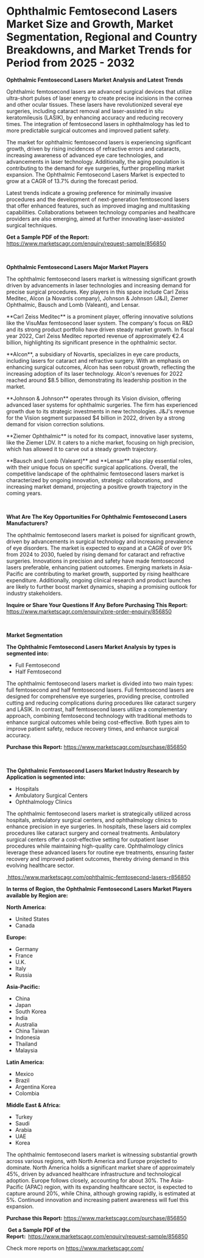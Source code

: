 <p><h1>Ophthalmic Femtosecond Lasers Market Size and Growth, Market Segmentation, Regional and Country Breakdowns, and Market Trends for Period from 2025 -  2032</h1></p><p><strong>Ophthalmic Femtosecond Lasers Market Analysis and Latest Trends</strong></p>
<p><p>Ophthalmic femtosecond lasers are advanced surgical devices that utilize ultra-short pulses of laser energy to create precise incisions in the cornea and other ocular tissues. These lasers have revolutionized several eye surgeries, including cataract removal and laser-assisted in situ keratomileusis (LASIK), by enhancing accuracy and reducing recovery times. The integration of femtosecond lasers in ophthalmology has led to more predictable surgical outcomes and improved patient safety.</p><p>The market for ophthalmic femtosecond lasers is experiencing significant growth, driven by rising incidences of refractive errors and cataracts, increasing awareness of advanced eye care technologies, and advancements in laser technology. Additionally, the aging population is contributing to the demand for eye surgeries, further propelling market expansion. The Ophthalmic Femtosecond Lasers Market is expected to grow at a CAGR of 13.7% during the forecast period. </p><p>Latest trends indicate a growing preference for minimally invasive procedures and the development of next-generation femtosecond lasers that offer enhanced features, such as improved imaging and multitasking capabilities. Collaborations between technology companies and healthcare providers are also emerging, aimed at further innovating laser-assisted surgical techniques.</p></p>
<p><strong>Get a Sample PDF of the Report:&nbsp;</strong> <a href="https://www.marketscagr.com/enquiry/request-sample/856850?utm_campaign=2383&utm_medium=2&utm_source=Github&utm_content=ia&utm_term=03032025&utm_id=ophthalmic-femtosecond-lasers">https://www.marketscagr.com/enquiry/request-sample/856850</a></p>
<p>&nbsp;</p>
<p><strong>Ophthalmic Femtosecond Lasers Major Market Players</strong></p>
<p><p>The ophthalmic femtosecond lasers market is witnessing significant growth driven by advancements in laser technologies and increasing demand for precise surgical procedures. Key players in this space include Carl Zeiss Meditec, Alcon (a Novartis company), Johnson & Johnson (J&J), Ziemer Ophthalmic, Bausch and Lomb (Valeant), and Lensar.</p><p>**Carl Zeiss Meditec** is a prominent player, offering innovative solutions like the VisuMax femtosecond laser system. The company's focus on R&D and its strong product portfolio have driven steady market growth. In fiscal year 2022, Carl Zeiss Meditec reported revenue of approximately €2.4 billion, highlighting its significant presence in the ophthalmic sector.</p><p>**Alcon**, a subsidiary of Novartis, specializes in eye care products, including lasers for cataract and refractive surgery. With an emphasis on enhancing surgical outcomes, Alcon has seen robust growth, reflecting the increasing adoption of its laser technology. Alcon's revenues for 2022 reached around $8.5 billion, demonstrating its leadership position in the market.</p><p>**Johnson & Johnson** operates through its Vision division, offering advanced laser systems for ophthalmic surgeries. The firm has experienced growth due to its strategic investments in new technologies. J&J's revenue for the Vision segment surpassed $4 billion in 2022, driven by a strong demand for vision correction solutions.</p><p>**Ziemer Ophthalmic** is noted for its compact, innovative laser systems, like the Ziemer LDV. It caters to a niche market, focusing on high precision, which has allowed it to carve out a steady growth trajectory.</p><p>**Bausch and Lomb (Valeant)** and **Lensar** also play essential roles, with their unique focus on specific surgical applications. Overall, the competitive landscape of the ophthalmic femtosecond lasers market is characterized by ongoing innovation, strategic collaborations, and increasing market demand, projecting a positive growth trajectory in the coming years.</p></p>
<p>&nbsp;</p>
<p><strong>What Are The Key Opportunities For Ophthalmic Femtosecond Lasers Manufacturers?</strong></p>
<p><p>The ophthalmic femtosecond lasers market is poised for significant growth, driven by advancements in surgical technology and increasing prevalence of eye disorders. The market is expected to expand at a CAGR of over 9% from 2024 to 2030, fueled by rising demand for cataract and refractive surgeries. Innovations in precision and safety have made femtosecond lasers preferable, enhancing patient outcomes. Emerging markets in Asia-Pacific are contributing to market growth, supported by rising healthcare expenditure. Additionally, ongoing clinical research and product launches are likely to further boost market dynamics, shaping a promising outlook for industry stakeholders.</p></p>
<p><strong>Inquire or Share Your Questions If Any Before Purchasing This Report:</strong> <a href="https://www.marketscagr.com/enquiry/pre-order-enquiry/856850?utm_campaign=2383&utm_medium=2&utm_source=Github&utm_content=ia&utm_term=03032025&utm_id=ophthalmic-femtosecond-lasers">https://www.marketscagr.com/enquiry/pre-order-enquiry/856850</a></p>
<p>&nbsp;</p>
<p><strong>Market Segmentation</strong></p>
<p><strong>The Ophthalmic Femtosecond Lasers Market Analysis by types is segmented into:</strong></p>
<p><ul><li>Full Femtosecond</li><li>Half Femtosecond</li></ul></p>
<p><p>The ophthalmic femtosecond lasers market is divided into two main types: full femtosecond and half femtosecond lasers. Full femtosecond lasers are designed for comprehensive eye surgeries, providing precise, controlled cutting and reducing complications during procedures like cataract surgery and LASIK. In contrast, half femtosecond lasers utilize a complementary approach, combining femtosecond technology with traditional methods to enhance surgical outcomes while being cost-effective. Both types aim to improve patient safety, reduce recovery times, and enhance surgical accuracy.</p></p>
<p><strong>Purchase this Report:&nbsp;</strong><a href="https://www.marketscagr.com/purchase/856850?utm_campaign=2383&utm_medium=2&utm_source=Github&utm_content=ia&utm_term=03032025&utm_id=ophthalmic-femtosecond-lasers">https://www.marketscagr.com/purchase/856850</a></p>
<p>&nbsp;</p>
<p><strong>The Ophthalmic Femtosecond Lasers Market Industry Research by Application is segmented into:</strong></p>
<p><ul><li>Hospitals</li><li>Ambulatory Surgical Centers</li><li>Ophthalmology Clinics</li></ul></p>
<p><p>The ophthalmic femtosecond lasers market is strategically utilized across hospitals, ambulatory surgical centers, and ophthalmology clinics to enhance precision in eye surgeries. In hospitals, these lasers aid complex procedures like cataract surgery and corneal treatments. Ambulatory surgical centers offer a cost-effective setting for outpatient laser procedures while maintaining high-quality care. Ophthalmology clinics leverage these advanced lasers for routine eye treatments, ensuring faster recovery and improved patient outcomes, thereby driving demand in this evolving healthcare sector.</p></p>
<p><a href="https://www.marketscagr.com/ophthalmic-femtosecond-lasers-r856850?utm_campaign=2383&utm_medium=2&utm_source=Github&utm_content=ia&utm_term=03032025&utm_id=ophthalmic-femtosecond-lasers">&nbsp;https://www.marketscagr.com/ophthalmic-femtosecond-lasers-r856850</a></p>
<p><strong>In terms of Region, the Ophthalmic Femtosecond Lasers Market Players available by Region are:</strong></p>
<p>
    <p> <strong> North America: </strong>
        <ul>
            <li>United States</li>
            <li>Canada</li>
        </ul>
        </p> 
    <p> <strong> Europe: </strong>
        <ul>
            <li>Germany</li>
            <li>France</li>
            <li>U.K.</li>
            <li>Italy</li>
            <li>Russia</li>
        </ul>
        </p> 
    <p> <strong> Asia-Pacific: </strong>
        <ul>
            <li>China</li>
            <li>Japan</li>
            <li>South Korea</li>
            <li>India</li>
            <li>Australia</li>
            <li>China Taiwan</li>
            <li>Indonesia</li>
            <li>Thailand</li>
            <li>Malaysia</li>
        </ul>
        </p> 
    <p> <strong> Latin America: </strong>
        <ul>
            <li>Mexico</li>
            <li>Brazil</li>
            <li>Argentina Korea</li>
            <li>Colombia</li>
        </ul>
        </p> 
    <p> <strong> Middle East & Africa: </strong>
        <ul>
            <li>Turkey</li>
            <li>Saudi</li>
            <li>Arabia</li>
            <li>UAE</li>
            <li>Korea</li>
        </ul>
    </p>
    </p>
<p><p>The ophthalmic femtosecond lasers market is witnessing substantial growth across various regions, with North America and Europe projected to dominate. North America holds a significant market share of approximately 45%, driven by advanced healthcare infrastructure and technological adoption. Europe follows closely, accounting for about 30%. The Asia-Pacific (APAC) region, with its expanding healthcare sector, is expected to capture around 20%, while China, although growing rapidly, is estimated at 5%. Continued innovation and increasing patient awareness will fuel this expansion.</p></p>
<p><strong>Purchase this Report: </strong><a href="https://www.marketscagr.com/purchase/856850?utm_campaign=2383&utm_medium=2&utm_source=Github&utm_content=ia&utm_term=03032025&utm_id=ophthalmic-femtosecond-lasers">https://www.marketscagr.com/purchase/856850</a></p>
<p>&nbsp;<strong>Get a Sample PDF of the Report:&nbsp;&nbsp;</strong><a href="https://www.marketscagr.com/enquiry/request-sample/856850?utm_campaign=2383&utm_medium=2&utm_source=Github&utm_content=ia&utm_term=03032025&utm_id=ophthalmic-femtosecond-lasers">https://www.marketscagr.com/enquiry/request-sample/856850</a></p>
<p><strong></strong></p>
<p>Check more reports on <a href="https://www.marketscagr.com/?utm_campaign=2383&utm_medium=2&utm_source=Github&utm_content=ia&utm_term=03032025&utm_id=ophthalmic-femtosecond-lasers">https://www.marketscagr.com/</a></p>